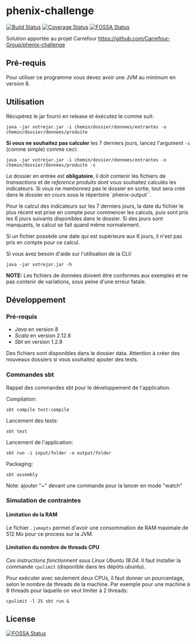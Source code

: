 # phenix-challenge

[![Build Status](https://travis-ci.org/matthieusb/phenix-challenge.svg?branch=master)](https://travis-ci.org/matthieusb/phenix-challenge)
[![Coverage Status](https://coveralls.io/repos/github/matthieusb/phenix-challenge/badge.svg?branch=master)](https://coveralls.io/github/matthieusb/phenix-challenge?branch=master)
[![FOSSA Status](https://app.fossa.io/api/projects/git%2Bgithub.com%2Fmatthieusb%2Fphenix-challenge.svg?type=shield)](https://app.fossa.io/projects/git%2Bgithub.com%2Fmatthieusb%2Fphenix-challenge?ref=badge_shield)

Solution apportée au projet Carrefour https://github.com/Carrefour-Group/phenix-challenge

## Pré-requis

Pour utiliser ce programme vous devez avoir une JVM au minimum en version 8.

## Utilisation

Récupérez le jar fourni en release et éxécutez le comme suit:

```
java -jar votrejar.jar -i chemin/dossier/donnees/entrantes -o chemin/dossier/donnees/produite
```

**Si vous ne souhaitez pas calculer** les 7 derniers jours, lancez l'argument `-s` (comme simple) comme ceci:

```
java -jar votrejar.jar -i chemin/dossier/donnees/entrantes -o chemin/dossier/donnees/produite -s
```

Le dossier en entrée est **obligatoire**, il doit contenir les fichiers de _transactions_ et de _reference produits_ dont vous souhaitez calculés les indicateurs.
Si vous ne mentionnez pas le dossier en sortie, tout sera créé dans le dossier en cours sous le répertoire `phenix-output``.


Pour le calcul des indicateurs sur les 7 derniers jours, la date du fichier le plus récent est prise en compte pour commencer les calculs, puis sont pris les 6 jours suivants disponibles dans le dossier. Si des jours sont manquants, le calcul se fait quand même normalement.

Si un fichier possède une date qui est supérieure aux 6 jours, il n'est pas pris en compte pour ce calcul.

Si vous avez besoin d'aide sur l'utilisation de la CLI/

```
java -jar votrejar.jar -h
```

**NOTE:** Les fichiers de données doivent être conformes aux exemples et ne pas contenir de variations, sous peine d'une erreur fatale.

## Développement

### Pré-requis

* _Java_ en version 8
* _Scala_ en version 2.12.8 
* _Sbt_ en version 1.2.8

Des fichiers sont disponibles dans le dossier data. Attention à créer des nouveaux dossiers si vous souhaitez ajouter des tests.

### Commandes sbt

Rappel des commandes sbt pour le développement de l'application.

Compilation:
```
sbt compile test:compile
```

Lancement des tests:
```
sbt test
```

Lancement de l'application:
```
sbt run -i input/folder -o output/folder
```

Packaging:
```
sbt assembly
```

Note: ajouter "~" devant une commande pour la lancer en mode "watch"

### Simulation de contraintes 

#### Limitation de la RAM

Le fichier `.jvmopts` permet d'avoir une consommation de RAM maximale de 512 Mo pour ce process sur la JVM.

#### Limitation du nombre de threads CPU

*Ces instructions fonctionnent sous Linux Ubuntu 18.04.* Il faut installer la commande `cpulimit` (disponible dans les dépôts ubuntu).

Pour exécuter avec seulement deux CPUs, il faut donner un pourcentage, selon le nombre de threads de la machine. Par exemple pour une machine à 8 threads pour laquelle on veut limiter à 2 threads:

```
cpulimit -l 25 sbt run &
```









## License
[![FOSSA Status](https://app.fossa.io/api/projects/git%2Bgithub.com%2Fmatthieusb%2Fphenix-challenge.svg?type=large)](https://app.fossa.io/projects/git%2Bgithub.com%2Fmatthieusb%2Fphenix-challenge?ref=badge_large)